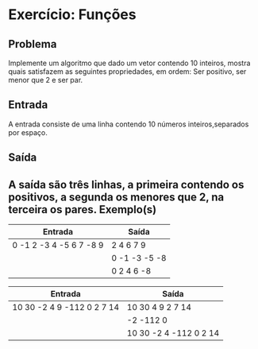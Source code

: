 Exercício: Funções
================== 


Problema
--------

Implemente um algoritmo que dado um vetor contendo 10 inteiros, mostra quais satisfazem as seguintes propriedades, em ordem: Ser positivo, ser menor que 2 e ser par. 



Entrada
-------

A entrada consiste de uma linha contendo 10 números inteiros,separados por espaço.

Saída
-----

A saída são três linhas, a primeira contendo os positivos, a segunda os menores que 2, na terceira os pares.
Exemplo(s)
----------

| Entrada                 | Saída         |
|-------------------------|---------------|
| 0 -1 2 -3 4 -5 6 7 -8 9 | 2 4 6 7 9     |
|                         | 0 -1 -3 -5 -8 |
|                         | 0 2 4 6 -8    |

| Entrada                    | Saída                  |
|----------------------------|------------------------|
| 10 30 -2 4 9 -112 0 2 7 14 | 10 30 4 9 2 7 14       |
|                            | -2 -112 0              |
|                            | 10 30 -2 4 -112 0 2 14 |
